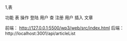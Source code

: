 1,表

功能   表    操作
登陆   用户   查
注册   用户   插入
文章


前端： 
http://127.0.0.1:5500/wp3/web/src/index.html
后端：
http://localhost:3001/api/articleList